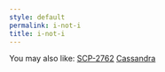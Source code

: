```yaml
---
style: default
permalink: i-not-i
title: i-not-i
---
```

You may also like:
[SCP-2762](http://scp-wiki.net/scp-2762)
[Cassandra](http://scp-wiki.net/cassandra)